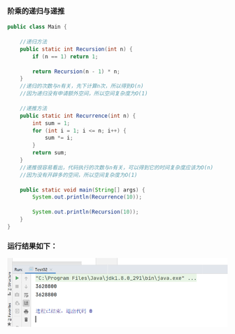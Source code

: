 ### 阶乘的递归与递推

```java
public class Main {

    //递归方法
    public static int Recursion(int n) {
        if (n == 1) return 1;

        return Recursion(n - 1) * n;
    }
    //递归的次数与n有关，先下计算n次，所以得到O(n)
    //因为递归没有申请额外空间，所以空间复杂度为O(1)

    //递推方法
    public static int Recurrence(int n) {
        int sum = 1;
        for (int i = 1; i <= n; i++) {
            sum *= i;
        }
        return sum;
    }
    //递推很容易看出，代码执行的次数与n有关，可以得到它的时间复杂度应该为O(n)
    //因为没有开辟多的空间，所以空间复杂度为O(1)

    public static void main(String[] args) {
        System.out.println(Recurrence(10));

        System.out.println(Recursion(10));
    }
}
```

### 运行结果如下：

![image-20210930083112276](https://github.com/KiveAllen/AlgorithmLearning/blob/main/%E9%98%B6%E4%B9%98%E7%9A%84%E8%BF%90%E8%A1%8C%E7%BB%93%E6%9E%9C.png)
